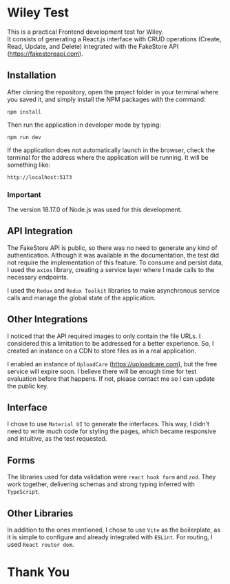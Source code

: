# Wiley Test

This is a practical Frontend development test for Wiley.  
It consists of generating a React.js interface with CRUD operations (Create, Read, Update, and Delete) integrated with the FakeStore API (https://fakestoreapi.com).

## Installation

After cloning the repository, open the project folder in your terminal where you saved it, and simply install the NPM packages with the command:

```
npm install
```

Then run the application in developer mode by typing:

```
npm run dev
```

If the application does not automatically launch in the browser, check the terminal for the address where the application will be running. It will be something like:

```
http://localhost:5173
```

### Important

The version 18.17.0 of Node.js was used for this development.

## API Integration

The FakeStore API is public, so there was no need to generate any kind of authentication. Although it was available in the documentation, the test did not require the implementation of this feature. To consume and persist data, I used the `axios` library, creating a service layer where I made calls to the necessary endpoints.

I used the `Redux` and `Redux Toolkit` libraries to make asynchronous service calls and manage the global state of the application.

## Other Integrations

I noticed that the API required images to only contain the file URLs. I considered this a limitation to be addressed for a better experience. So, I created an instance on a CDN to store files as in a real application.

I enabled an instance of `UploadCare` (https://uploadcare.com), but the free service will expire soon. I believe there will be enough time for test evaluation before that happens. If not, please contact me so I can update the public key.

## Interface

I chose to use `Material UI` to generate the interfaces. This way, I didn't need to write much code for styling the pages, which became responsive and intuitive, as the test requested.

## Forms

The libraries used for data validation were `react hook form` and `zod`. They work together, delivering schemas and strong typing inferred with `TypeScript`.

## Other Libraries

In addition to the ones mentioned, I chose to use `Vite` as the boilerplate, as it is simple to configure and already integrated with `ESLint`. For routing, I used `React router dom`.

# Thank You
